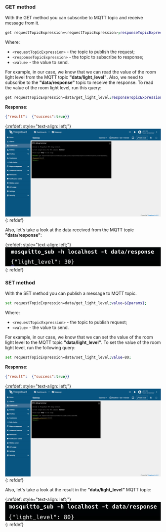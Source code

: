 ### GET method

With the GET method you can subscribe to MQTT topic and receive message from it.

```bash
get requestTopicExpression=<requestTopicExpression>;responseTopicExpression=<responseTopicExpression>;value=<value>;
```

Where:
- `<requestTopicExpression>` - the topic to publish the request;
- `<responseTopicExpression>` - the topic to subscribe to response;
- `<value>` - the value to send.

For example, in our case, we know that we can read the value of the room light level from the MQTT topic 
**"data/light_level"**. Also, we need to subscribe to the **"data/response"** topic to receive the response.
To read the value of the room light level, run this query:

```bash
get requestTopicExpression=data/get_light_level;responseTopicExpression=data/response;value=${params};
```

**Response:**

```json
{"result":  {"success":true}}
```

{:refdef: style="text-align: left;"}
![image](/images/gateway/get-set-connector-rpc/mqtt-get-set-rpc-1.png)
{: refdef}

Also, let's take a look at the data received from the MQTT topic **"data/response"**:

{:refdef: style="text-align: left;"}
![image](/images/gateway/get-set-connector-rpc/mqtt-get-set-rpc-3.jpeg)
{: refdef}

### SET method

With the SET method you can publish a message to MQTT topic.

```bash
set requestTopicExpression=data/get_light_level;value=${params};
```

Where:
- `<requestTopicExpression>` - the topic to publish request;
- `<value>` - the value to send.

For example, in our case, we know that we can set the value of the room light level to the MQTT topic
**"data/light_level"**. To set the value of the room light level, run the following query:

```bash
set requestTopicExpression=data/set_light_level;value=80;
```

**Response:**

```json
{"result":  {"success":true}}
```

{:refdef: style="text-align: left;"}
![image](/images/gateway/get-set-connector-rpc/mqtt-get-set-rpc-2.png)
{: refdef}

Also, let's take a look at the result in the **"data/light_level"** MQTT topic:

{:refdef: style="text-align: left;"}
![image](/images/gateway/get-set-connector-rpc/mqtt-get-set-rpc-4.jpeg)
{: refdef}
